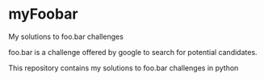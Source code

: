# myFoobar
My solutions to foo.bar challenges

foo.bar is a challenge offered by google to search for potential candidates.

This repository contains my solutions to foo.bar challenges in python
